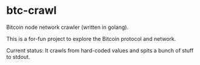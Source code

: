 btc-crawl
=========

Bitcoin node network crawler (written in golang).

This is a for-fun project to explore the Bitcoin protocol and network.

Current status: It crawls from hard-coded values and spits a bunch of stuff to
stdout.
